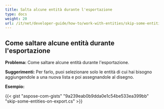 ```yaml
---
title: Salta alcune entità durante l'esportazione
type: docs
weight: 20
url: /it/net/developer-guide/how-to/work-with-entities/skip-some-entities-on-export/
---
```



## **Come saltare alcune entità durante l'esportazione**

**Problema:** Come saltare alcune entità durante l'esportazione.

**Suggerimenti:** Per farlo, puoi selezionare solo le entità di cui hai bisogno aggiungendole a una nuova lista e poi assegnandole al disegno.

**Esempio:**

{{< gist "aspose-com-gists" "9a239eab0b9dda0e1c54be533ea399bb" "skip-some-entities-on-export.cs" >}}
